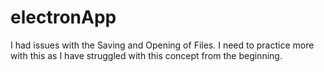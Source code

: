 # electronApp
I had issues with the Saving and Opening of Files.  I need to practice more with this as I have struggled with this concept from the beginning.
